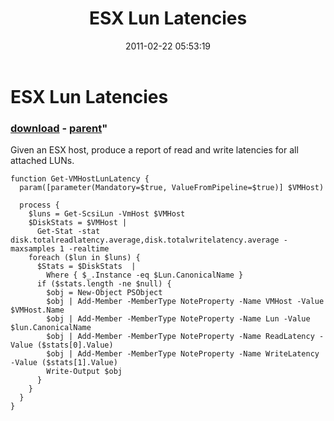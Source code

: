 ﻿---
pid:            2515
parent:         1425
children:       
poster:         rvdnieuwendijk
title:          ESX Lun Latencies
date:           2011-02-22 05:53:19
format:         posh
---

# ESX Lun Latencies

### [download](2515.ps1) - [parent](1425.md)"

Given an ESX host, produce a report of read and write latencies for all attached LUNs.

```posh
function Get-VMHostLunLatency {
  param([parameter(Mandatory=$true, ValueFromPipeline=$true)] $VMHost)

  process {
    $luns = Get-ScsiLun -VmHost $VMHost
    $DiskStats = $VMHost |
      Get-Stat -stat disk.totalreadlatency.average,disk.totalwritelatency.average -maxsamples 1 -realtime 
    foreach ($lun in $luns) {
      $Stats = $DiskStats  |
        Where { $_.Instance -eq $Lun.CanonicalName }
      if ($stats.length -ne $null) {
        $obj = New-Object PSObject
        $obj | Add-Member -MemberType NoteProperty -Name VMHost -Value $VMHost.Name
        $obj | Add-Member -MemberType NoteProperty -Name Lun -Value $lun.CanonicalName
        $obj | Add-Member -MemberType NoteProperty -Name ReadLatency -Value ($stats[0].Value)
        $obj | Add-Member -MemberType NoteProperty -Name WriteLatency -Value ($stats[1].Value)
        Write-Output $obj
      }
    }
  }
}
```
